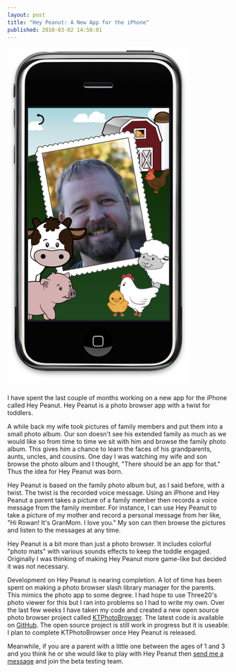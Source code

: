 ```yaml
---
layout: post
title: "Hey Peanut: A New App for the iPhone"
published: 2010-03-02 14:58:01
---
```

![HeyPeanut-alpha01.png](/images/blog/2010-03-02-HeyPeanut-alpha01.png)

I have spent the last couple of months working on a new app for the iPhone called Hey Peanut. Hey Peanut is a photo browser app with a twist for toddlers.

A while back my wife took pictures of family members and put them into a small photo album. Our son doesn't see his extended family as much as we would like so from time to time we sit with him and browse the family photo album. This gives him a chance to learn the faces of his grandparents, aunts, uncles, and cousins. One day I was watching my wife and son browse the photo album and I thought, "There should be an app for that." Thus the idea for Hey Peanut was born.

Hey Peanut is based on the family photo album but, as I said before, with a twist. The twist is the recorded voice message. Using an iPhone and Hey Peanut a parent takes a picture of a family member then records a voice message from the family member. For instance, I can use Hey Peanut to take a picture of my mother and record a personal message from her like, "Hi Rowan! It's GranMom. I love you." My son can then browse the pictures and listen to the messages at any time.

Hey Peanut is a bit more than just a photo browser. It includes colorful "photo mats" with various sounds effects to keep the toddle engaged. Originally I was thinking of making Hey Peanut more game-like but decided it was not necessary.

Development on Hey Peanut is nearing completion. A lot of time has been spent on making a photo browser slash library manager for the parents. This mimics the photo app to some degree. I had hope to use Three20's photo viewer for this but I ran into problems so I had to write my own. Over the last few weeks I have taken my code and created a new open source photo browser project called [KTPhotoBrowser](http://github.com/kirbyt/KTPhotoBrowser). The latest code is available on [GitHub](http://github.com/kirbyt/KTPhotoBrowser). The open source project is still work in progress but it is useable. I plan to complete KTPhotoBrowser once Hey Peanut is released.

Meanwhile, if you are a parent with a little one between the ages of 1 and 3 and you think he or she would like to play with Hey Peanut then [send me a message](http://whitepeaksoftware.com/main/default/contact) and join the beta testing team.
